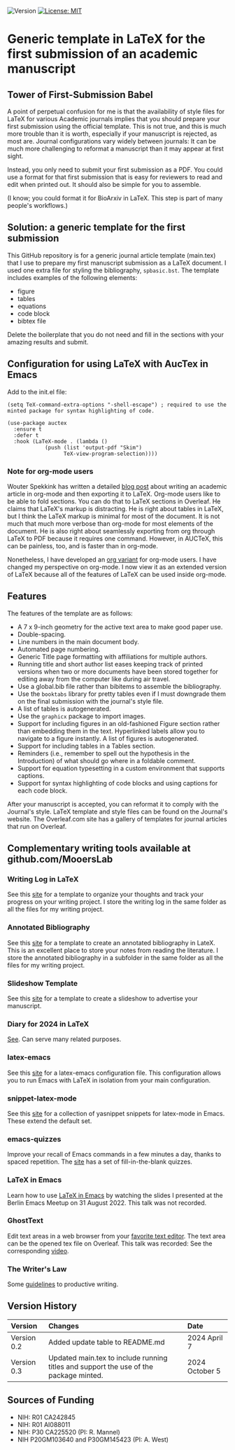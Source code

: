 ![Version](https://img.shields.io/static/v1?label=manuscriptInLaTeX&message=0.3&color=brightcolor)
[![License: MIT](https://img.shields.io/badge/License-MIT-blue.svg)](https://opensource.org/licenses/MIT)


# Generic template in LaTeX for the first submission of an academic manuscript

## Tower of First-Submission Babel

A point of perpetual confusion for me is that the availability of style files for LaTeX for various Academic journals implies that you should prepare your first submission using the official template.
This is not true, and this is much more trouble than it is worth, especially if your manuscript is rejected, as most are.
Journal  configurations vary widely between journals: It can be much more challenging to reformat a manuscript than it may appear at first sight.

Instead, you only need to submit your first submission as a PDF.
You could use a format for that first submission that is easy for reviewers to read and edit when printed out.
It should also be simple for you to assemble.

(I know; you could format it for BioArxiv in LaTeX. 
This step is part of many people's workflows.)

## Solution: a generic template for the first submission

This GitHub repository is for a generic journal article template (main.tex) that I use to prepare my first manuscript submission as a LaTeX document.
I used one extra file for styling the bibliography, `spbasic.bst`.
The template includes examples of the following elements:

- figure
- tables
- equations
- code block
- bibtex file

Delete the boilerplate that you do not need and fill in the sections with your amazing results and submit.

## Configuration for using LaTeX with AucTex in Emacs

Add to the init.el file:

```elisp
(setq TeX-command-extra-options "-shell-escape") ; required to use the minted package for syntax highlighting of code.

(use-package auctex
  :ensure t
  :defer t
  :hook (LaTeX-mode . (lambda ()
			(push (list 'output-pdf "Skim")
			      TeX-view-program-selection))))
```


### Note for org-mode users

Wouter Spekkink has written a detailed [blog post](http://www.wouterspekkink.org/academia/writing/tool/doom-emacs/2021/02/27/writing-academic-papers-with-org-mode.html) about writing an academic article in org-mode and then exporting it to LaTeX.
Org-mode users like to be able to fold sections.
You can do that to LaTeX sections in Overleaf.
He claims that LaTeX's markup is distracting.
He is right about tables in LaTeX, but I think the LaTeX markup is minimal for most of the document.
It is not much that much more verbose than org-mode for most elements of the document.
He is also right about seamlessly exporting from org through LaTeX to PDF because it requires one command.
However, in AUCTeX, this can be painless, too, and is faster than in org-mode.

Nonetheless, I have developed an [org variant](https://github.com/MooersLab/manuscriptInOrg) for org-mode users.
I have changed my perspective on org-mode.
I now view it as an extended version of LaTeX because all of the features of LaTeX can be used inside org-mode.

## Features

The features of the template are as follows:

- A 7 x 9-inch geometry for the active text area to make good paper use.
- Double-spacing.
- Line numbers in the main document body.
- Automated page numbering.
- Generic Title page formatting with affiliations for multiple authors.
- Running title and short author list eases keeping track of printed versions when two or more documents have been stored together for editing away from the computer like during air travel.
- Use a global.bib file rather than bibitems to assemble the bibliography.
- Use the `booktabs` library for pretty tables even if I must downgrade them on the final submission with the journal's style file.
- A list of tables is autogenerated.
- Use the `graphicx` package to import images.
- Support for including figures in an old-fashioned Figure section rather than embedding them in the text. Hyperlinked labels allow you to navigate to a figure instantly. A list of figures is autogenerated.
- Support for including tables in a Tables section.
- Reminders (i.e., remember to spell out the hypothesis in the Introduction) of what should go where in a foldable comment.
- Support for equation typesetting in a custom environment that supports captions.
- Support for syntax highlighting of code blocks and using captions for each code block.

After your manuscript is accepted, you can reformat it to comply with the Journal's style.
LaTeX template and style files can be found on the Journal's website.
The Overleaf.com site has a gallery of templates for journal articles that run on Overleaf.

## Complementary writing tools available at github.com/MooersLab

### Writing Log in LaTeX

See this [site](https://github.com/MooersLab/writingLogTemplate) for a template to organize your thoughts and track your progress on your writing project.
I store the writing log in the same folder as all the files for my writing project.

### Annotated Bibliography

See this [site](https://github.com/MooersLab/annotatedBibliography) for a template to create an annotated bibliography in LateX. 
This is an excellent place to store your notes from reading the literature.
I store the annotated bibliography in a subfolder in the same folder as all the files for my writing project.

### Slideshow Template

See this [site](https://github.com/MooersLab/slideshowTemplateLaTeX) for a template to create a slideshow to advertise your manuscript.


### Diary for 2024 in LaTeX

[See](https://github.com/MooersLab/diary2024inLaTeX). Can serve many related purposes.

### latex-emacs

See this [site](https://github.com/MooersLab/latex-emacs) for a latex-emacs configuration file.
This configuration allows you to run Emacs with LaTeX in isolation from your main configuration.

### snippet-latex-mode

See this [site](https://github.com/MooersLab/snippet-latex-mode) for a collection of yasnippet snippets for latex-mode in Emacs.
These extend the default set.

### emacs-quizzes

Improve your recall of Emacs commands in a few minutes a day, thanks to spaced repetition.
The [site](https://github.com/MooersLab/qemacs) has a set of fill-in-the-blank quizzes.

### LaTeX in Emacs

Learn how to use [LaTeX in Emacs](https://github.com/MooersLab/BerlinEmacsAugust2022) by watching the slides I presented at the Berlin Emacs Meetup on 31 August 2022.
This talk was not recorded.

### GhostText

Edit text areas in a web browser from your [favorite text editor](https://github.com/MooersLab/DSW22ghosttext).
The text area can be the opened tex file on Overleaf.
This talk was recorded: See the corresponding [video](https://mediasite.ouhsc.edu/Mediasite/Channel/python/watch/4da0872f028c4255ae12935655e911321d).

### The Writer's Law

Some [guidelines](https://github.com/MooersLab/thewriterslaw) to productive writing.

## Version History

|Version      | Changes                                                                              | Date            |
|:------------|:-------------------------------------------------------------------------------------|:----------------|
| Version 0.2 | Added update table to README.md                                                      | 2024 April 7    |
| Version 0.3 | Updated main.tex to include running titles and support the use of the package minted.| 2024 October 5  |

## Sources of Funding

- NIH: R01 CA242845
- NIH: R01 AI088011
- NIH: P30 CA225520 (PI: R. Mannel)
- NIH P20GM103640 and P30GM145423 (PI: A. West)

